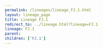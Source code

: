 ```yaml
---
permalink: /lineages/lineage_FJ.1.html
layout: lineage_page
title: Lineage FJ.1
redirect_to: ../lineage.html?lineage=FJ.1
lineage: FJ.1
parent: 
children: ['FJ.1']
---
```

